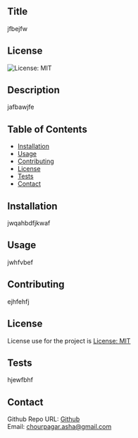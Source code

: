 ## Title 
jfbejfw
## License
![License: MIT](https://img.shields.io/badge/License-MIT-yellow.svg)
## Description
jafbawjfe
## Table of Contents
- [Installation](#installation)
- [Usage](#usage)
- [Contributing](#contributing)
- [License](#license)
- [Tests](#tests)
- [Contact](#contact)
## Installation
jwqahbdfjkwaf
## Usage
jwhfvbef
## Contributing
ejhfehfj
## License
License use for the project is [License: MIT](https://opensource.org/licenses/MIT)
## Tests
hjewfbhf
## Contact
Github Repo URL: [Github](https://github.com/ashachakre0906)<br>
Email: chourpagar.asha@gmail.com
 